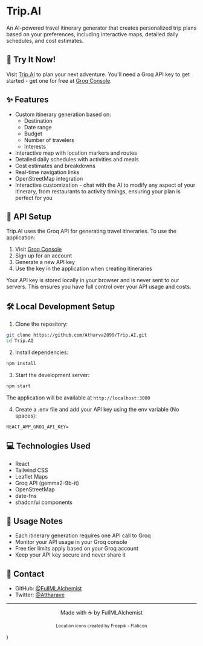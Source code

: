 # Trip.AI 

An AI-powered travel itinerary generator that creates personalized trip plans based on your preferences, including interactive maps, detailed daily schedules, and cost estimates.

## 🚀 Try It Now!

Visit [Trip.AI](https://atharva2099.github.io/Trip.AI/) to plan your next adventure. You'll need a Groq API key to get started - get one for free at [Groq Console](https://console.groq.com/keys).

## ✨ Features

- Custom itinerary generation based on:
  - Destination
  - Date range
  - Budget
  - Number of travelers
  - Interests
- Interactive map with location markers and routes
- Detailed daily schedules with activities and meals
- Cost estimates and breakdowns
- Real-time navigation links
- OpenStreetMap integration
- Interactive customization - chat with the AI to modify any aspect of your itinerary, from restaurants to activity timings, ensuring your plan is perfect for you

## 🔑 API Setup

Trip.AI uses the Groq API for generating travel itineraries. To use the application:

1. Visit [Groq Console](https://console.groq.com/keys)
2. Sign up for an account
3. Generate a new API key
4. Use the key in the application when creating itineraries

Your API key is stored locally in your browser and is never sent to our servers. This ensures you have full control over your API usage and costs.

## 🛠️ Local Development Setup

1. Clone the repository:
```bash
git clone https://github.com/Atharva2099/Trip.AI.git
cd Trip.AI
```

2. Install dependencies:
```bash
npm install
```

3. Start the development server:
```bash
npm start
```

The application will be available at `http://localhost:3000`

4. Create a .env file and add your API key using the env variable (No spaces):
```Text
REACT_APP_GROQ_API_KEY=
```


## 💻 Technologies Used

- React
- Tailwind CSS
- Leaflet Maps
- Groq API (gemma2-9b-it)
- OpenStreetMap
- date-fns
- shadcn/ui components

## 📝 Usage Notes

- Each itinerary generation requires one API call to Groq
- Monitor your API usage in your Groq console
- Free tier limits apply based on your Groq account
- Keep your API key secure and never share it

## 📧 Contact

- GitHub: [@FullMLAlchemist](https://github.com/Atharva2099)
- Twitter: [@Attharave](https://x.com/attharave)

---
<p align="center">
  Made with ☕️  by FullMLAlchemist
</p>

<p align="center">
  <small>Location icons created by Freepik - Flaticon</small>
</p>)
